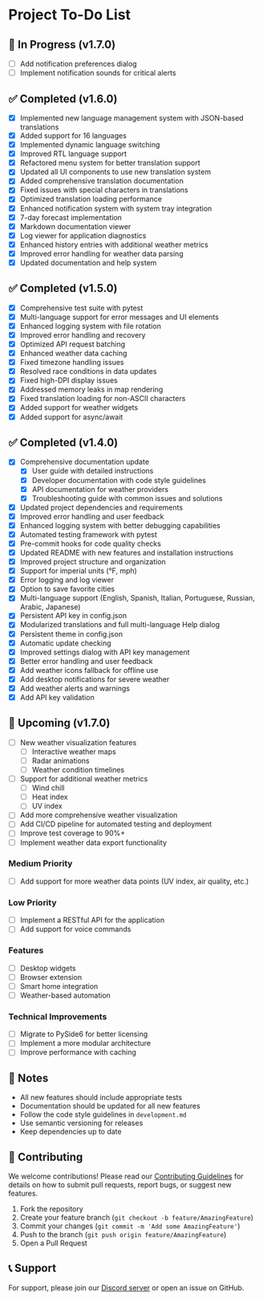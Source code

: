 # Project To-Do List

## 🚧 In Progress (v1.7.0)

- [ ] Add notification preferences dialog
- [ ] Implement notification sounds for critical alerts

## ✅ Completed (v1.6.0)

- [x] Implemented new language management system with JSON-based translations
- [x] Added support for 16 languages
- [x] Implemented dynamic language switching
- [x] Improved RTL language support
- [x] Refactored menu system for better translation support
- [x] Updated all UI components to use new translation system
- [x] Added comprehensive translation documentation
- [x] Fixed issues with special characters in translations
- [x] Optimized translation loading performance
- [x] Enhanced notification system with system tray integration
- [x] 7-day forecast implementation
- [x] Markdown documentation viewer
- [x] Log viewer for application diagnostics
- [x] Enhanced history entries with additional weather metrics
- [x] Improved error handling for weather data parsing
- [x] Updated documentation and help system

## ✅ Completed (v1.5.0)

- [x] Comprehensive test suite with pytest
- [x] Multi-language support for error messages and UI elements
- [x] Enhanced logging system with file rotation
- [x] Improved error handling and recovery
- [x] Optimized API request batching
- [x] Enhanced weather data caching
- [x] Fixed timezone handling issues
- [x] Resolved race conditions in data updates
- [x] Fixed high-DPI display issues
- [x] Addressed memory leaks in map rendering
- [x] Fixed translation loading for non-ASCII characters
- [x] Added support for weather widgets
- [x] Added support for async/await

## ✅ Completed (v1.4.0)

- [x] Comprehensive documentation update
  - [x] User guide with detailed instructions
  - [x] Developer documentation with code style guidelines
  - [x] API documentation for weather providers
  - [x] Troubleshooting guide with common issues and solutions
- [x] Updated project dependencies and requirements
- [x] Improved error handling and user feedback
- [x] Enhanced logging system with better debugging capabilities
- [x] Automated testing framework with pytest
- [x] Pre-commit hooks for code quality checks
- [x] Updated README with new features and installation instructions
- [x] Improved project structure and organization
- [x] Support for imperial units (°F, mph)
- [x] Error logging and log viewer
- [x] Option to save favorite cities
- [x] Multi-language support (English, Spanish, Italian, Portuguese, Russian, Arabic, Japanese)
- [x] Persistent API key in config.json
- [x] Modularized translations and full multi-language Help dialog
- [x] Persistent theme in config.json
- [x] Automatic update checking
- [x] Improved settings dialog with API key management
- [x] Better error handling and user feedback
- [x] Add weather icons fallback for offline use
- [x] Add desktop notifications for severe weather
- [x] Add weather alerts and warnings
- [x] Add API key validation

## 📅 Upcoming (v1.7.0)

- [ ] New weather visualization features
  - [ ] Interactive weather maps
  - [ ] Radar animations
  - [ ] Weather condition timelines
- [ ] Support for additional weather metrics
  - [ ] Wind chill
  - [ ] Heat index
  - [ ] UV index
- [ ] Add more comprehensive weather visualization
- [ ] Add CI/CD pipeline for automated testing and deployment
- [ ] Improve test coverage to 90%+
- [ ] Implement weather data export functionality

### Medium Priority
- [ ] Add support for more weather data points (UV index, air quality, etc.)

### Low Priority
- [ ] Implement a RESTful API for the application
- [ ] Add support for voice commands

### Features
- [ ] Desktop widgets
- [ ] Browser extension
- [ ] Smart home integration
- [ ] Weather-based automation

### Technical Improvements
- [ ] Migrate to PySide6 for better licensing
- [ ] Implement a more modular architecture
- [ ] Improve performance with caching

## 📝 Notes

- All new features should include appropriate tests
- Documentation should be updated for all new features
- Follow the code style guidelines in `development.md`
- Use semantic versioning for releases
- Keep dependencies up to date

## 🤝 Contributing

We welcome contributions! Please read our [Contributing Guidelines](CONTRIBUTING.md) for details on how to submit pull requests, report bugs, or suggest new features.

1. Fork the repository
2. Create your feature branch (`git checkout -b feature/AmazingFeature`)
3. Commit your changes (`git commit -m 'Add some AmazingFeature'`)
4. Push to the branch (`git push origin feature/AmazingFeature`)
5. Open a Pull Request

## 📞 Support

For support, please join our [Discord server](https://discord.gg/ryqNeuRYjD) or open an issue on GitHub.
